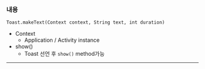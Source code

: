 ### 내용
`Toast.makeText(Context context, String text, int duration)`
- Context
	- Application / Activity instance
- show()
	- Toast 선언 후 `show()` method가능


---
